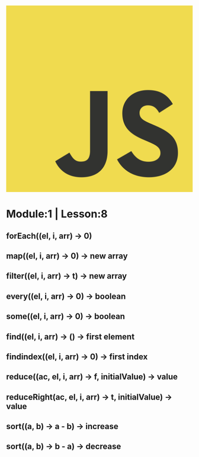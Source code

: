 ![alt img](../JavaScript-logo.png)

## <h1>Module:1  |  Lesson:8</h1>

## forEach((el, i, arr) → 0)
## map((el, i, arr) → 0) → new array
## filter((el, i, arr) → t) → new array
## every((el, i, arr) → 0) → boolean
## some((el, i, arr) → 0) → boolean
## find((el, i, arr) → () → first element
## findindex((el, i, arr) → 0) → first index
## reduce((ac, el, i, arr) → f, initialValue) → value
## reduceRight(ac, el, i, arr) → t, initialValue) → value
## sort((a, b) → a - b) → increase
## sort((a, b) → b - a) → decrease